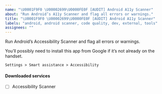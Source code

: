 ```yaml
---
name: "\U0001F9F0 \U00002699\U0000FE0F [AUDIT] Android A11y Scanner"
about: "Run Android’s A11y Scanner and flag all errors or warnings."
title: "\U0001F9F0 \U00002699\U0000FE0F [AUDIT] Android A11y Scanner"
labels: "android, android scanner, code quality, dev, external, tools"
assignees: ""
---
```

Run Android’s Accessibility Scanner and flag all errors or warnings.

You’ll possibly need to install this app from Google if it’s not already on the handset.

`Settings > Smart assistance > Accessibility`

#### Downloaded services

- [ ] Accessibility Scanner
